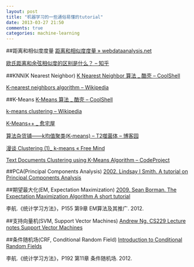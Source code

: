 ```yaml
---
layout: post
title: "机器学习的一些通俗易懂的tutorial"
date: 2013-03-27 21:50
comments: true
categories: machine-learning
---
```

##距离和相似度度量
[距离和相似度度量 » webdataanalysis.net](http://webdataanalysis.net/reference-and-source/distance-and-similarity/)

[欧氏距离和余弦相似度的区别是什么？ – 知乎](http://www.zhihu.com/question/19640394)

##KNN(K Nearest Neighbor)
[K Nearest Neighbor 算法 _ 酷壳 – CoolShell](http://coolshell.cn/articles/8052.html)

[K-nearest neighbors algorithm – Wikipedia](http://en.wikipedia.org/wiki/KNN)

##K-Means
[K-Means 算法 _ 酷壳 – CoolShell](http://coolshell.cn/articles/7779.html)

[k-means clustering – Wikipedia](http://en.wikipedia.org/wiki/K-means)

[K-Means++ _ 愈宅屋](http://kylen314.blog.com/2012/09/10/k-means/)

[算法杂货铺——k均值聚类(K-means) – T2噬菌体 – 博客园](http://www.cnblogs.com/leoo2sk/archive/2010/09/20/k-means.html)

[漫谈 Clustering (1)_ k-means « Free Mind](http://blog.pluskid.org/?p=17)

[Text Documents Clustering using K-Means Algorithm – CodeProject](http://www.codeproject.com/Articles/439890/Text-Documents-Clustering-using-K-Means-Algorithm)

<!-- more -->

##PCA(Principal Components Analysis)
[2002. Lindsay I Smith. A tutorial on Principal Components Analysis](http://www.ce.yildiz.edu.tr/personal/songul/file/1097/principal_components.pdf)


##期望最大化(EM, Expectation Maximization)
[2009. Sean Borman. The Expectation Maximization Algorithm A short tutorial](http://www.seanborman.com/publications/EM_algorithm.pdf)

李航.《统计学习方法》，P155 第9章 EM算法及其推广. 2012.

##支持向量机(SVM, Support Vector Machines)
[Andrew Ng. CS229 Lecture notes Support Vector Machines](http://cs229.stanford.edu/notes/cs229-notes3.pdf)

##条件随机场(CRF, Conditional Random Field)
[Introduction to Conditional Random Fields](http://blog.echen.me/2012/01/03/introduction-to-conditional-random-fields/)

李航.《统计学习方法》，P192 第11章 条件随机场. 2012.
